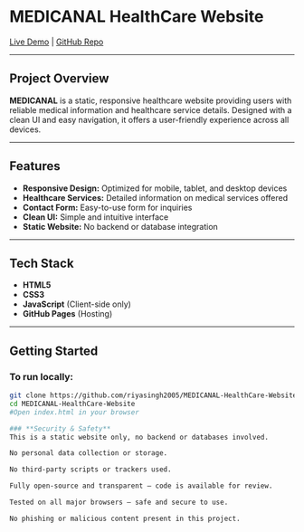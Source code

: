 # **MEDICANAL HealthCare Website**

[Live Demo](https://riyasingh2005.github.io/MEDICANAL-HealthCare-Website/) | [GitHub Repo](https://github.com/riyasingh2005/MEDICANAL-HealthCare-Website)

---

## **Project Overview**

**MEDICANAL** is a static, responsive healthcare website providing users with reliable medical information and healthcare service details. Designed with a clean UI and easy navigation, it offers a user-friendly experience across all devices.

---

## **Features**

- **Responsive Design:** Optimized for mobile, tablet, and desktop devices  
- **Healthcare Services:** Detailed information on medical services offered  
- **Contact Form:** Easy-to-use form for inquiries  
- **Clean UI:** Simple and intuitive interface  
- **Static Website:** No backend or database integration

---

## **Tech Stack**

- **HTML5**  
- **CSS3**  
- **JavaScript** (Client-side only)  
- **GitHub Pages** (Hosting)

---

## **Getting Started**

### To run locally:

```bash
git clone https://github.com/riyasingh2005/MEDICANAL-HealthCare-Website.git
cd MEDICANAL-HealthCare-Website
#Open index.html in your browser 

### **Security & Safety**
This is a static website only, no backend or databases involved.

No personal data collection or storage.

No third-party scripts or trackers used.

Fully open-source and transparent — code is available for review.

Tested on all major browsers — safe and secure to use.

No phishing or malicious content present in this project.
